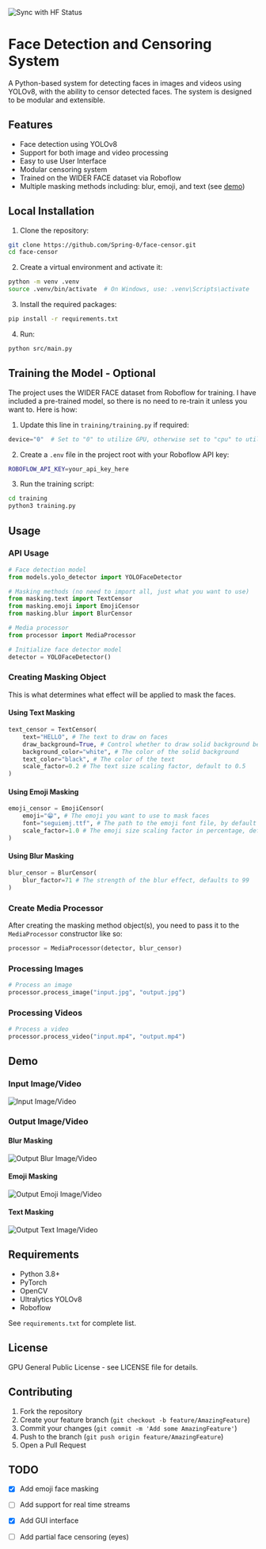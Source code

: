 ![Sync with HF Status](https://github.com/Spring-0/face-censor/actions/workflows/sync_to_hub.yml/badge.svg?branch=main)

# Face Detection and Censoring System

A Python-based system for detecting faces in images and videos using YOLOv8, with the ability to censor detected faces. The system is designed to be modular and extensible.

## Features

- Face detection using YOLOv8
- Support for both image and video processing
- Easy to use User Interface
- Modular censoring system
- Trained on the WIDER FACE dataset via Roboflow
- Multiple masking methods including: blur, emoji, and text (see [demo](#demo))

## Local Installation

1. Clone the repository:
```bash
git clone https://github.com/Spring-0/face-censor.git
cd face-censor
```

2. Create a virtual environment and activate it:
```bash
python -m venv .venv
source .venv/bin/activate  # On Windows, use: .venv\Scripts\activate
```

3. Install the required packages:
```bash
pip install -r requirements.txt
```

4. Run:
```bash
python src/main.py
```

## Training the Model - Optional

The project uses the WIDER FACE dataset from Roboflow for training. I have included a pre-trained model, so there is no need to re-train it unless you want to. Here is how:

1. Update this line in `training/training.py` if required:
```python
device="0"  # Set to "0" to utilize GPU, otherwise set to "cpu" to utilize CPU
```

2. Create a `.env` file in the project root with your Roboflow API key:
```bash
ROBOFLOW_API_KEY=your_api_key_here
```

3. Run the training script:
```bash
cd training
python3 training.py
```

## Usage

### API Usage
```python
# Face detection model
from models.yolo_detector import YOLOFaceDetector

# Masking methods (no need to import all, just what you want to use)
from masking.text import TextCensor
from masking.emoji import EmojiCensor
from masking.blur import BlurCensor

# Media processor
from processor import MediaProcessor

# Initialize face detector model
detector = YOLOFaceDetector()
```
### Creating Masking Object
This is what determines what effect will be applied to mask the faces.

#### Using Text Masking
```python
text_censor = TextCensor(
    text="HELLO", # The text to draw on faces
    draw_background=True, # Control whether to draw solid background behind text
    background_color="white", # The color of the solid background
    text_color="black", # The color of the text
    scale_factor=0.2 # The text size scaling factor, default to 0.5
)
```
#### Using Emoji Masking
```python
emoji_censor = EmojiCensor(
    emoji="😁", # The emoji you want to use to mask faces
    font="seguiemj.ttf", # The path to the emoji font file, by default uses "seguiemj.ttf"
    scale_factor=1.0 # The emoji size scaling factor in percentage, default to 1.0
)
```
#### Using Blur Masking
```python
blur_censor = BlurCensor(
    blur_factor=71 # The strength of the blur effect, defaults to 99
)
```

### Create Media Processor
After creating the masking method object(s), you need to pass it to the `MediaProcessor` constructor like so:
```python
processor = MediaProcessor(detector, blur_censor)
```

### Processing Images
```python
# Process an image
processor.process_image("input.jpg", "output.jpg")
```

### Processing Videos
```python
# Process a video
processor.process_video("input.mp4", "output.mp4")
```

## Demo

### Input Image/Video
![Input Image/Video](assets/input.jpg)

### Output Image/Video
#### Blur Masking
![Output Blur Image/Video](assets/output_blur.jpg)

#### Emoji Masking
![Output Emoji Image/Video](assets/output_emoji.jpg)

#### Text Masking
![Output Text Image/Video](assets/output_text.jpg)

## Requirements

- Python 3.8+
- PyTorch
- OpenCV
- Ultralytics YOLOv8
- Roboflow

See `requirements.txt` for complete list.

## License

GPU General Public License - see LICENSE file for details.

## Contributing

1. Fork the repository
2. Create your feature branch (`git checkout -b feature/AmazingFeature`)
3. Commit your changes (`git commit -m 'Add some AmazingFeature'`)
4. Push to the branch (`git push origin feature/AmazingFeature`)
5. Open a Pull Request

## TODO

- [x] Add emoji face masking
- [ ] Add support for real time streams
- [x] Add GUI interface
- [ ] Add partial face censoring (eyes)

